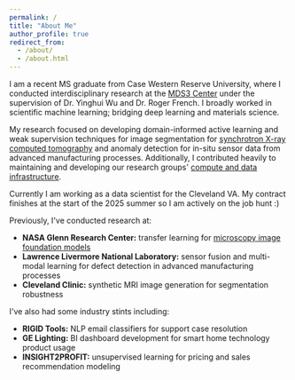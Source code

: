```yaml
---
permalink: /
title: "About Me"
author_profile: true
redirect_from: 
  - /about/
  - /about.html
---
```


I am a recent MS graduate from Case Western Reserve University, where I conducted interdisciplinary research at the [MDS3 Center](https://mds3-coe.com/) under the supervision of Dr. Yinghui Wu and Dr. Roger French. I broadly worked in scientific machine learning; bridging deep learning and materials science. 

My research focused on developing domain-informed active learning and weak supervision techniques for image segmentation for [synchrotron X-ray computed tomography](https://advanced.onlinelibrary.wiley.com/doi/abs/10.1002/adem.202401699) and anomaly detection for in-situ sensor data from advanced manufacturing processes. Additionally, I contributed heavily to maintaining and developing our research groups' [compute and data infrastructure](https://ieeexplore.ieee.org/abstract/document/10487079).

Currently I am working as a data scientist for the Cleveland VA. My contract finishes at the start of the 2025 summer so I am actively on the job hunt :)

Previously, I've conducted research at:
- **NASA Glenn Research Center:** transfer learning for [microscopy image foundation models](https://github.com/nasa/pretrained-microscopy-models)
- **Lawrence Livermore National Laboratory:** sensor fusion and multi-modal learning for defect detection in advanced manufacturing processes
- **Cleveland Clinic:** synthetic MRI image generation for segmentation robustness 

I've also had some industry stints including:
- **RIGID Tools:** NLP email classifiers for support case resolution
- **GE Lighting:** BI dashboard development for smart home technology product usage
- **INSIGHT2PROFIT:** unsupervised learning for pricing and sales recommendation modeling